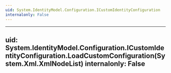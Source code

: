 ```yaml
---
uid: System.IdentityModel.Configuration.ICustomIdentityConfiguration
internalonly: False
---
```


---
uid: System.IdentityModel.Configuration.ICustomIdentityConfiguration.LoadCustomConfiguration(System.Xml.XmlNodeList)
internalonly: False
---
